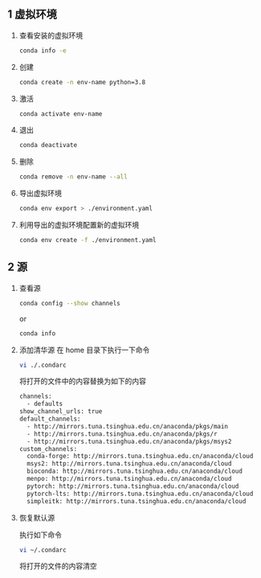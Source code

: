 ## 1 虚拟环境
1.   查看安装的虚拟环境

     ```bash
     conda info -e
     ```

2.   创建

     ```bash
     conda create -n env-name python=3.8
     ```

3.   激活

     ```bash
     conda activate env-name
     ```

4.   退出

     ```bash
     conda deactivate
     ```

5.   删除

     ```bash
     conda remove -n env-name --all
     ```

6.   导出虚拟环境

     ```bash
     conda env export > ./environment.yaml
     ```

7.   利用导出的虚拟环境配置新的虚拟环境

     ```bash
     conda env create -f ./environment.yaml
     ```
## 2 源
1. 查看源

    ```bash
    conda config --show channels
    ```

    or

    ```bash
    conda info
    ```

2. 添加清华源
    在 home 目录下执行一下命令

    ```bash
    vi ./.condarc
    ```

    将打开的文件中的内容替换为如下的内容

    ```bash
    channels:
      - defaults
    show_channel_urls: true
    default_channels:
      - http://mirrors.tuna.tsinghua.edu.cn/anaconda/pkgs/main
      - http://mirrors.tuna.tsinghua.edu.cn/anaconda/pkgs/r
      - http://mirrors.tuna.tsinghua.edu.cn/anaconda/pkgs/msys2
    custom_channels:
      conda-forge: http://mirrors.tuna.tsinghua.edu.cn/anaconda/cloud
      msys2: http://mirrors.tuna.tsinghua.edu.cn/anaconda/cloud
      bioconda: http://mirrors.tuna.tsinghua.edu.cn/anaconda/cloud
      menpo: http://mirrors.tuna.tsinghua.edu.cn/anaconda/cloud
      pytorch: http://mirrors.tuna.tsinghua.edu.cn/anaconda/cloud
      pytorch-lts: http://mirrors.tuna.tsinghua.edu.cn/anaconda/cloud
      simpleitk: http://mirrors.tuna.tsinghua.edu.cn/anaconda/cloud
    ```

3. 恢复默认源

    执行如下命令

    ```bash
    vi ~/.condarc
    ```

    将打开的文件的内容清空

